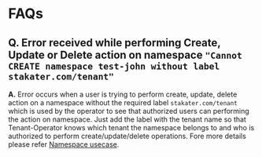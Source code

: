 # FAQs

## Q. Error received while performing Create, Update or Delete action on namespace `"Cannot CREATE namespace test-john without label stakater.com/tenant"`

**A.** Error occurs when a user is trying to perform create, update, delete action on a namespace without the required label `stakater.com/tenant` which is used by the operator to see that authorized users can performing the action on namespace. Just add the label with the tenant name so that Tenant-Operator knows which tenant the namespace belongs to and who is authorized to perform create/update/delete operations. Fore more details please refer [Namespace usecase](./usecases/namespace.html).
